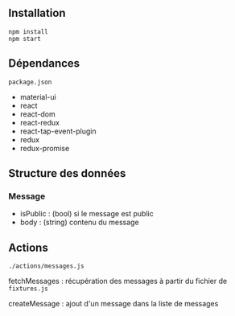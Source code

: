 
## Installation

```
npm install
npm start
```

## Dépendances

`package.json`

* material-ui
* react
* react-dom
* react-redux
* react-tap-event-plugin
* redux
* redux-promise

## Structure des données

### Message
* isPublic : (bool) si le message est public
* body : (string) contenu du message

## Actions

`./actions/messages.js`

fetchMessages : récupération des messages à partir du fichier de `fixtures.js`

createMessage : ajout d'un message dans la liste de messages
